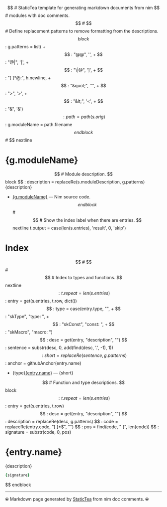 $$ # StaticTea template for generating markdown documents from nim
$$ # modules with doc comments.
$$ #
$$ # Define replacement patterns to remove formatting from the descriptions.
$$ block
$$ : g.patterns = list( +
$$ :   "@@", '', +
$$ :   "@\|", '[', +
$$ :   "\|@", ']', +
$$ :   "[ ]*@:", h.newline, +
$$ :   "&quot;", '"', +
$$ :   "&gt;", '>', +
$$ :   "&lt;", '<', +
$$ :   "&amp;", '&')
$$ : path = path(s.orig)
$$ : g.moduleName = path.filename
$$ endblock
$$ #
$$ nextline
# {g.moduleName}

$$ # Module description.
$$ block
$$ : description = replaceRe(s.moduleDescription, g.patterns)
{description}

* [{g.moduleName}](../src/{g.moduleName}) &mdash; Nim source code.
$$ endblock
$$ #
$$ # Show the index label when there are entries.
$$ nextline t.output = case(len(s.entries), 'result', 0, 'skip')
# Index

$$ #
$$ #
$$ # Index to types and functions.
$$ nextline
$$ : t.repeat = len(s.entries)
$$ : entry = get(s.entries, t.row, dict())
$$ : type = case(entry.type, "", +
$$ :   "skType", "type: ", +
$$ :   "skConst", "const: ", +
$$ :   "skMacro", "macro: ")
$$ : desc = get(entry, "description", "")
$$ : sentence = substr(desc, 0, add(find(desc, '.', -1), 1))
$$ : short = replaceRe(sentence, g.patterns)
$$ : anchor = githubAnchor(entry.name)
* {type}[{entry.name}](#{anchor}) &mdash; {short}

$$ # Function and type descriptions.
$$ block
$$ : t.repeat = len(s.entries)
$$ : entry = get(s.entries, t.row)
$$ : desc = get(entry, "description", "")
$$ : description = replaceRe(desc, g.patterns)
$$ : code = replaceRe(entry.code, "[ ]*$", "")
$$ : pos = find(code, " {", len(code))
$$ : signature = substr(code, 0, pos)
# {entry.name}

{description}

```nim
{signature}
```


$$ endblock

---
⦿ Markdown page generated by [StaticTea](https://github.com/flenniken/statictea/) from nim doc comments. ⦿
